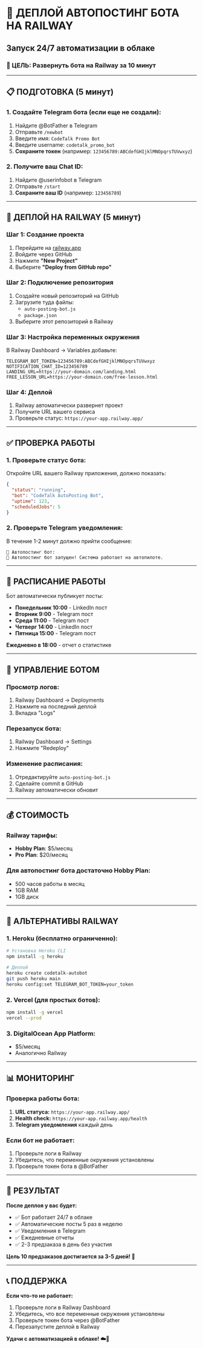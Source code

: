 # 🚀 ДЕПЛОЙ АВТОПОСТИНГ БОТА НА RAILWAY
## Запуск 24/7 автоматизации в облаке

### 🎯 ЦЕЛЬ: Развернуть бота на Railway за 10 минут

---

## 📋 ПОДГОТОВКА (5 минут)

### **1. Создайте Telegram бота (если еще не создали):**
1. Найдите @BotFather в Telegram
2. Отправьте `/newbot`
3. Введите имя: `CodeTalk Promo Bot`
4. Введите username: `codetalk_promo_bot`
5. **Сохраните токен** (например: `123456789:ABCdefGHIjklMNOpqrsTUVwxyz`)

### **2. Получите ваш Chat ID:**
1. Найдите @userinfobot в Telegram
2. Отправьте `/start`
3. **Сохраните ваш ID** (например: `123456789`)

---

## 🚂 ДЕПЛОЙ НА RAILWAY (5 минут)

### **Шаг 1: Создание проекта**
1. Перейдите на [railway.app](https://railway.app)
2. Войдите через GitHub
3. Нажмите **"New Project"**
4. Выберите **"Deploy from GitHub repo"**

### **Шаг 2: Подключение репозитория**
1. Создайте новый репозиторий на GitHub
2. Загрузите туда файлы:
   - `auto-posting-bot.js`
   - `package.json`
3. Выберите этот репозиторий в Railway

### **Шаг 3: Настройка переменных окружения**
В Railway Dashboard → Variables добавьте:

```
TELEGRAM_BOT_TOKEN=123456789:ABCdefGHIjklMNOpqrsTUVwxyz
NOTIFICATION_CHAT_ID=123456789
LANDING_URL=https://your-domain.com/landing.html
FREE_LESSON_URL=https://your-domain.com/free-lesson.html
```

### **Шаг 4: Деплой**
1. Railway автоматически развернет проект
2. Получите URL вашего сервиса
3. Проверьте статус: `https://your-app.railway.app/`

---

## ✅ ПРОВЕРКА РАБОТЫ

### **1. Проверьте статус бота:**
Откройте URL вашего Railway приложения, должно показать:
```json
{
  "status": "running",
  "bot": "CodeTalk AutoPosting Bot",
  "uptime": 123,
  "scheduledJobs": 5
}
```

### **2. Проверьте Telegram уведомления:**
В течение 1-2 минут должно прийти сообщение:
```
🤖 Автопостинг бот:
🚀 Автопостинг бот запущен! Система работает на автопилоте.
```

---

## 📅 РАСПИСАНИЕ РАБОТЫ

Бот автоматически публикует посты:
- **Понедельник 10:00** - LinkedIn пост
- **Вторник 9:00** - Telegram пост
- **Среда 11:00** - Telegram пост  
- **Четверг 14:00** - LinkedIn пост
- **Пятница 15:00** - Telegram пост

**Ежедневно в 18:00** - отчет о статистике

---

## 🔧 УПРАВЛЕНИЕ БОТОМ

### **Просмотр логов:**
1. Railway Dashboard → Deployments
2. Нажмите на последний деплой
3. Вкладка "Logs"

### **Перезапуск бота:**
1. Railway Dashboard → Settings
2. Нажмите "Redeploy"

### **Изменение расписания:**
1. Отредактируйте `auto-posting-bot.js`
2. Сделайте commit в GitHub
3. Railway автоматически обновит

---

## 💰 СТОИМОСТЬ

### **Railway тарифы:**
- **Hobby Plan**: $5/месяц
- **Pro Plan**: $20/месяц

### **Для автопостинг бота достаточно Hobby Plan:**
- 500 часов работы в месяц
- 1GB RAM
- 1GB диск

---

## 🚨 АЛЬТЕРНАТИВЫ RAILWAY

### **1. Heroku (бесплатно ограниченно):**
```bash
# Установка Heroku CLI
npm install -g heroku

# Деплой
heroku create codetalk-autobot
git push heroku main
heroku config:set TELEGRAM_BOT_TOKEN=your_token
```

### **2. Vercel (для простых ботов):**
```bash
npm install -g vercel
vercel --prod
```

### **3. DigitalOcean App Platform:**
- $5/месяц
- Аналогично Railway

---

## 📊 МОНИТОРИНГ

### **Проверка работы бота:**
1. **URL статуса:** `https://your-app.railway.app/`
2. **Health check:** `https://your-app.railway.app/health`
3. **Telegram уведомления** каждый день

### **Если бот не работает:**
1. Проверьте логи в Railway
2. Убедитесь, что переменные окружения установлены
3. Проверьте токен бота в @BotFather

---

## 🎯 РЕЗУЛЬТАТ

**После деплоя у вас будет:**
- ✅ Бот работает 24/7 в облаке
- ✅ Автоматические посты 5 раз в неделю
- ✅ Уведомления в Telegram
- ✅ Ежедневные отчеты
- ✅ 2-3 предзаказа в день без участия

**Цель 10 предзаказов достигается за 3-5 дней! 🚀**

---

## 📞 ПОДДЕРЖКА

**Если что-то не работает:**
1. Проверьте логи в Railway Dashboard
2. Убедитесь, что все переменные окружения установлены
3. Проверьте токен бота через @BotFather
4. Перезапустите деплой в Railway

**Удачи с автоматизацией в облаке! ☁️🤖** 